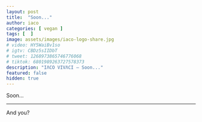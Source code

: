 ```yaml
---
layout: post
title:  "Soon..."
author: iaco
categories: [ vegan ]
tags: [  ]
image: assets/images/iaco-logo-share.jpg
# video: HY5WaiBv1so
# igtv: CBDz5sIIDbT
# tweet: 1268973865746776068
# tiktok: 6801989263727578373
description: "IΛCO VIVΛCI — Soon..."
featured: false
hidden: true
---
```


Soon...
___

And you?
